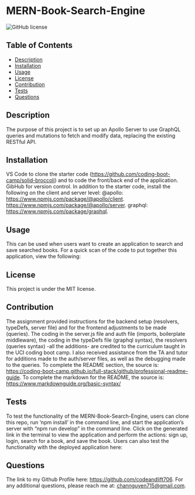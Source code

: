 # MERN-Book-Search-Engine
![GitHub license](https://img.shields.io/badge/license-MIT-blue.svg)

## Table of Contents
- [Description](#description)
- [Installation](#installation)
- [Usage](#usage)
- [License](#license)
- [Contribution](#contribution)
- [Tests](#tests)
- [Questions](#questions)

## Description
The purpose of this project is to set up an Apollo Server to use GraphQL queries and mutations to fetch and modify data, replacing the existing RESTful API.

## Installation
VS Code to clone the starter code (https://github.com/coding-boot-camp/solid-broccoli)  and to code the front/back end of the application. GibHub for version control. In addition to the starter code, install the following on the client and server level:
@apollo:
https://www.npmjs.com/package/@apollo/client.
https://www.npmjs.com/package/@apollo/server.
graphql:
https://www.npmjs.com/package/graphql.


## Usage
This can be used when users want to create an application to search and save searched books.
For a quick scan of the code to put together this application, view the following:


## License
This project is under the MIT license.

## Contribution
The assignment provided instructions for the backend setup (resolvers, typeDefs, server file) and for the frontend adjustments to be made (queries). The coding in the server.js file and auth file (imports, boilerplate middleware), the coding in the typeDefs file (graphql syntax), the resolvers (queries syntax) -all the additions- are credited to the curriculum taught in the UCI coding boot camp. I also received assistance from the TA and tutor for additions made to the auth/server files, as well as the debugging made to the queries.
To complete the README section, the source is: https://coding-boot-camp.github.io/full-stack/github/professional-readme-guide.
To complete the markdown for the README, the source is: https://www.markdownguide.org/basic-syntax/

## Tests
To test the functionality of the MERN-Book-Search-Engine, users can clone this repo, run ‘npm install’ in the command line, and start the application’s server with “npm run develop” in the command line. Click on the generated link in the terminal to view the application and perform the actions: sign up, login, search for a book, and save the book. Users can also test the functionality with the deployed application here:

## Questions
The link to my Github Profile here: https://github.com/codeandlift706.
For any additional questions, please reach me at: channguyen715@gmail.com.

